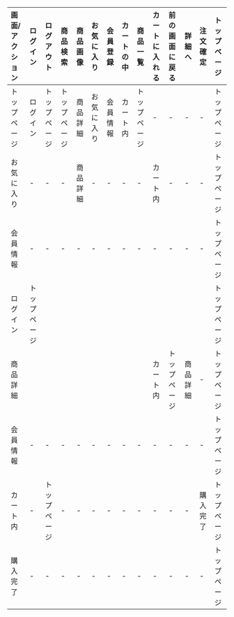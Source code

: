 |画面/アクション|ログイン|ログアウト|商品検索|商品画像|お気に入り|会員登録|カートの中|商品一覧|カートに入れる|前の画面に戻る|詳細へ|注文確定|トップページ|
|:---|:---|:---|:---|:---|:---|:---|:---|:---|:---|:---|:---|:---|:---|
|トップページ|ログイン|トップページ|トップページ|商品詳細|お気に入り|会員情報|カート内|トップページ|-|-|-|-|トップページ|
|お気に入り|-|-|-|商品詳細|-|-|-|-|カート内|-|-|-|トップページ|
|会員情報|-|-|-|-|-|-|-|-|-|-|-|-|トップページ|
|ログイン|トップページ||||||||||||トップページ|
|商品詳細|||||||||カート内|トップページ|商品詳細|-|トップページ|
|会員情報|-|-|-|-|-|-|-|-|-|-|-|-|トップページ|
|カート内|-|トップページ|-|-|-|-|-|-|-|-|-|購入完了|トップページ|
|購入完了|-|-|-|-|-|-|-|-|-|-|-|-|トップページ|
